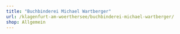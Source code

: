 ```yaml
---
title: "Buchbinderei Michael Wartberger"
url: /klagenfurt-am-woerthersee/buchbinderei-michael-wartberger/
shop: Allgemein
---
```

